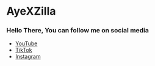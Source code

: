 AyeXZilla
====================

### Hello There, You can follow me on social media

- [YouTube](https://www.youtube.com/@AyeXZilla)
- [TikTok](https://www.tiktok.com/@ayexzilla)
- [Instagram](https://www.instagram.com/ayexzilla)
